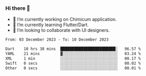 ### Hi there 👋

<!--
**devcat37/devcat37** is a ✨ _special_ ✨ repository because its `README.md` (this file) appears on your GitHub profile.-->


- 🔭 I’m currently working on Chimicum application.
- 🌱 I’m currently learning Flutter/Dart.
- 👯 I’m looking to collaborate with UI designers.
<!-- - 🤔 I’m looking for help with ... -->

<!--START_SECTION:waka-->

```txt
From: 03 December 2023 - To: 10 December 2023

Dart    10 hrs 38 mins  ████████████████████████░   96.57 %
YAML    21 mins         ▓░░░░░░░░░░░░░░░░░░░░░░░░   03.24 %
XML     1 min           ░░░░░░░░░░░░░░░░░░░░░░░░░   00.17 %
Swift   0 secs          ░░░░░░░░░░░░░░░░░░░░░░░░░   00.02 %
Other   0 secs          ░░░░░░░░░░░░░░░░░░░░░░░░░   00.01 %
```

<!--END_SECTION:waka-->
